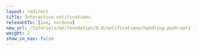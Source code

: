```yaml
---
layout: redirect
title: Interactive notifications
relevantTo: [ios, cordova]
new_url: /tutorials/en/foundation/8.0/notifications/handling-push-notifications/interactive/
weight: 2
show_in_nav: false
---
```

